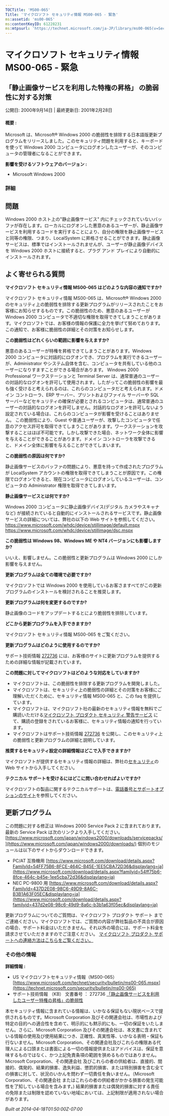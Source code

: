 ```yaml
---
TOCTitle: 'MS00-065'
Title: 'マイクロソフト セキュリティ情報 MS00-065 - 緊急'
ms:assetid: 'ms00-065'
ms:contentKeyID: 61228231
ms:mtpsurl: 'https://technet.microsoft.com/ja-JP/library/ms00-065(v=Security.10)'
---
```

 
マイクロソフト セキュリティ情報 MS00-065 - 緊急
===============================================

「静止画像サービスを利用した特権の昇格」 の脆弱性に対する対策
-------------------------------------------------------------

公開日: 2000年9月14日 | 最終更新日: 2001年2月28日

#### 概要 :

Microsoft は、Microsoft® Windows 2000 の脆弱性を排除する日本語版更新プログラムをリリースしました。このセキュリティ問題を利用すると、キーボードを使って Windows 2000 コンピュータにログオンしたユーザーが、そのコンピュータの管理者になることができます。

**影響を受けるソフトウェアのバージョン :**

-   Microsoft Windows 2000

### 詳細

問題
----

 
Windows 2000 ホスト上の"静止画像サービス" 内にチェックされていないバッファが存在します。ローカルにログオンした悪意のあるユーザーが、静止画像サービスを利用するコードを実行することにより、自分の権限を静止画像サービスと同等の権限、つまり、LocalSystem に昇格させることができます。静止画像サービスは、標準ではインストールされませんが、ユーザーが静止画像デバイスを Windows 2000 ホストに接続すると、プラグ アンド プレイにより自動的にインストールされます。

よく寄せられる質問
------------------

 
**マイクロソフト セキュリティ情報 MS00-065 はどのような内容の通知ですか?**

マイクロソフト セキュリティ情報 MS00-065 は、Microsoft® Windows 2000 のセキュリティ上の脆弱性を排除する更新プログラムがリリースされたことをお客様にお知らせするものです。この脆弱性のため、悪意のあるユーザーが Windows 2000 コンピュータで不適切な権限を取得できてしまうことがあります。マイクロソフトでは、お客様の情報の保護に全力を挙げて努めております。この通知で、お客様に脆弱性の詳細とその対策をお知らせします。

**この脆弱性はどれくらいの範囲に影響を与えますか?**

悪意のあるユーザーが特権を昇格できてしまうことがあります。Windows 2000 コンピュータに対話的にログオンでき、プログラムを実行できるユーザーが、Administrator やシステム自体を含む、コンピュータを共有している他のユーザーになりすますことができる場合があります。
Windows 2000 Professional ワークステーションと Terminal Server は、通常普通のユーザーの対話的なログオンを許可して使用されます。したがってこの脆弱性の影響を最も強く受けると考えられるのは、これらのコンピュータだと考えられます。ドメイン コントローラ、ERP サーバー、プリントおよびファイル サーバーや SQL サーバーなどセキュリティの確保が必要とされるコンピュータは、通常普通のユーザーの対話的なログオンを許可しません。対話的なログオンを許可しないよう設定されている場合は、これらのコンピュータが影響を受けることはありません。
この脆弱性により、Guest や普通ユーザーが、攻撃したコンピュータで任意のアクセス許可を取得できてしまうことがあります。ワークステーションを攻撃することはほぼ不可能です。しかし攻撃できた場合、ネットワーク全体に影響を与えることができることがあります。ドメイン コントローラを攻撃できると、ドメイン全体に影響を与えることができてしまいます。

**この脆弱性の原因は何ですか?**

静止画像サービスのバッファの問題により、悪意を持って作成されたプログラムが LocalSystem アカウントの権限を取得できてしまうことが原因です。この権限でログオンできると、現在コンピュータにログオンしているユーザーは、コンピュータの Administrator 権限を取得できてしまいます。

**静止画像サービスとは何ですか?**

Windows 2000 コンピュータに静止画像デバイス(デジタル カメラやスキャナなど) が接続されていると自動的にインストールされるサービスです。静止画像サービスの詳細については、弊社の以下の Web サイトを参照してください。
<https://www.microsoft.com/whdc/device/stillimage/default.mspx>
<https://www.microsoft.com/whdc/device/stillimage/dsc.mspx>

**この脆弱性は Windows 98、Windows ME や NT4 バージョンにも影響しますか?**

いいえ、影響しません。この脆弱性と更新プログラムは Windows 2000 にしか影響を与えません。

**更新プログラムは全ての環境で必要ですか?**

マイクロソフトでは Windows 2000 を使用しているお客さますべてがこの更新プログラムのインストールを検討されることを推奨します。

**更新プログラムは何を変更するのですか?**

静止画像のコードをアップデートするとにより脆弱性を排除しています。

**どこから更新プログラムを入手できますか?**

マイクロソフト セキュリティ情報 MS00-065 をご覧ください。

**更新プログラムはどのように使用するのですか?**

サポート技術情報 [272736](https://support.microsoft.com/kb/272736) には、お客様のサイトに更新プログラムを提供するための詳細な情報が記載されています。

**この問題に対してマイクロソフトはどのような対応をしていますか?**

-   マイクロソフトは、この脆弱性を排除する更新プログラムを開発しました。
-   マイクロソフトは、セキュリティ上の脆弱性の詳細とその対策をお客様にご理解いただくために、セキュリティ情報 MS00-065 と、この faq を提供しています。
-   マイクロソフトは、マイクロソフト社の最新のセキュリティ情報を無料でご購読いただける[マイクロソフト プロダクト セキュリティ 警告サービス](https://technet.microsoft.com/ja-jp/security/dd252948.aspx) にて、購読の登録をされているお客様に、セキュリティ情報の通知を行っています。
-   マイクロソフトはサポート技術情報 [272736](https://support.microsoft.com/kb/272736) を公開し、このセキュリティ上の脆弱性と更新プログラムの詳細と説明しています。

**推奨するセキュリティ設定の詳細情報はどこで入手できますか?**

マイクロソフトが提供するセキュリティ情報の詳細は、弊社の[セキュリティ](https://technet.microsoft.com/ja-jp/security/default.aspx)の Web サイトから入手してください。

**テクニカル サポートを受けるにはどこに問い合わせればよいですか?**

マイクロソフトの製品に関するテクニカルサポートは、[電話番号とサポートオプションのサイト](https://support.microsoft.com/gp/cntactms)を参照してください。

更新プログラム
--------------

 
この問題に対する修正は Windows 2000 Service Pack 2 に含まれております。最新の Service Pack は次のリンクより入手してください。
[https://www.microsoft.com/japan/windows2000/downloads/servicepacks/](https://www.microsoft.com/japan/windows2000/downloads/)
個別のモジュールは以下のサイトからダウンロードできます。

-   PC/AT 互換機用
    [https://www.microsoft.com/download/details.aspx?FamilyId=54FF75B6-8FCE-464C-B45E-1EE5CBA72D36&displaylang=ja](https://www.microsoft.com/download/details.aspx?familyid=54ff75b6-8fce-464c-b45e-1ee5cba72d36&displaylang=ja)
-   NEC PC-9800 用
    [https://www.microsoft.com/download/details.aspx?FamilyId=437D2E08-98C6-49D9-8A6C-B3B1A63F05EC&displaylang=ja](https://www.microsoft.com/download/details.aspx?familyid=437d2e08-98c6-49d9-8a6c-b3b1a63f05ec&displaylang=ja)

更新プログラムについてのご質問は、マイクロソフト プロダクト サポート までご連絡ください。マイクロソフトでは、ご質問の内容が弊社製品の不具合が原因の場合、サポート料金はいただきません。それ以外の場合には、サポート料金を請求させていただきますのでご注意ください。
[マイクロソフト プロダクト サポートへの連絡方法はこちらをご覧ください。](https://www.microsoft.com/japan/security/support/patchqa.mspx)

### その他の情報

**詳細情報 :**

-   US マイクロソフトセキュリティ情報（MS00-065）
    [https://www.microsoft.com/technet/security/bulletin/ms00-065.mspx](https://technet.microsoft.com/security/bulletin/ms00-065)
-   サポート技術情報 （KB） 文書番号 ： 272736
    [「静止画像サービスを利用したユーザー特権の昇格」の脆弱性](https://support.microsoft.com/kb/272736)

本セキュリティ情報に含まれている情報は、いかなる保証もない現状ベースで提供されるものです。Microsoft Corporation 及びその関連会社は、市場性および特定の目的への適合性を含めて、明示的にも黙示的にも、一切の保証をいたしません。さらに、Microsoft Corporation 及びその関連会社は、本文書に含まれている情報の使用及び使用結果につき、正確性、真実性等、いかなる表明・保証も行ないません。Microsoft Corporation、その関連会社及びこれらの権限ある代理人による口頭または書面による一切の情報提供またはアドバイスは、保証を意味するものではなく、かつ上記免責条項の範囲を狭めるものではありません。Microsoft Corporation、その関連会社 及びこれらの者の供給者は、直接的、間接的、偶発的、結果的損害、逸失利益、懲罰的損害、または特別損害を含む全ての損害に対して、状況のいかんを問わず一切責任を負いません。（Microsoft Corporation、その関連会社 またはこれらの者の供給者がかかる損害の発生可能性を了知している場合を含みます。) 結果的損害または偶発的損害に対する責任の免除または制限を認めていない地域においては、上記制限が適用されない場合があります。

*Built at 2014-04-18T01:50:00Z-07:00*
